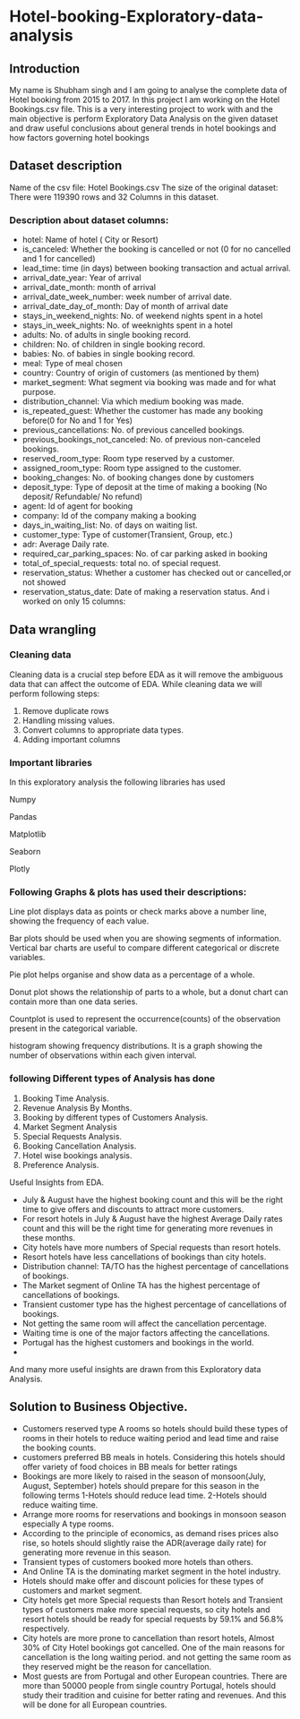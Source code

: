 # Hotel-booking-Exploratory-data-analysis
## Introduction
My name is Shubham singh and I am going to analyse the complete data of Hotel booking from 2015 to 2017. In this project I am working on the Hotel Bookings.csv file. This is a very interesting project to work with and the main objective is perform Exploratory Data Analysis on the given dataset and draw useful conclusions about general trends in hotel bookings and how factors governing hotel bookings 
## Dataset description
Name of the csv file:  Hotel Bookings.csv 
The size of the original dataset:
There were 119390 rows and 32 Columns in this dataset.
### Description about dataset columns:
- hotel: Name of hotel ( City or Resort)
- is_canceled: Whether the booking is cancelled or not (0 for no cancelled and 1 for cancelled)
- lead_time: time (in days) between booking transaction and actual arrival.
- arrival_date_year: Year of arrival
- arrival_date_month: month of arrival
- arrival_date_week_number: week number of arrival date.
- arrival_date_day_of_month: Day of month of arrival date
- stays_in_weekend_nights: No. of weekend nights spent in a hotel
- stays_in_week_nights: No. of weeknights spent in a hotel
- adults: No. of adults in single booking record.
- children: No. of children in single booking record.
- babies: No. of babies in single booking record. 
- meal: Type of meal chosen 
- country: Country of origin of customers (as mentioned by them)
- market_segment: What segment via booking was made and for what purpose.
- distribution_channel: Via which medium booking was made.
- is_repeated_guest: Whether the customer has made any booking before(0 for No and 1 for Yes)
- previous_cancellations: No. of previous cancelled bookings.
- previous_bookings_not_canceled: No. of previous non-canceled bookings.
- reserved_room_type: Room type reserved by a customer.
- assigned_room_type: Room type assigned to the customer.
- booking_changes: No. of booking changes done by customers
- deposit_type: Type of deposit at the time of making a booking (No deposit/ Refundable/ No refund)
- agent: Id of agent for booking
- company: Id of the company making a booking
- days_in_waiting_list: No. of days on waiting list.
- customer_type: Type of customer(Transient, Group, etc.)
- adr: Average Daily rate.
- required_car_parking_spaces: No. of car parking asked in booking
- total_of_special_requests: total no. of special request.
- reservation_status: Whether a customer has checked out or cancelled,or not showed 
- reservation_status_date: Date of making a reservation status.
And i worked on only 15 columns:
## Data wrangling
### Cleaning data
Cleaning data is a crucial step before EDA as it will remove the ambiguous data that can affect the outcome of EDA.
While cleaning data we will perform following steps:
1) Remove duplicate rows
2) Handling missing values.
3) Convert columns to appropriate data types.
4) Adding important columns

### Important libraries

In this exploratory analysis the following libraries has used

Numpy

Pandas

Matplotlib

Seaborn

Plotly

### Following Graphs & plots has used  their descriptions:

Line plot  displays data as points or check marks above a number line, showing the frequency of each value.

Bar plots  should be used when you are showing segments of information. Vertical bar charts are useful to compare different categorical or discrete variables.

Pie plot helps organise and show data as a percentage of a whole. 

Donut plot shows the relationship of parts to a whole, but a donut chart can contain more than one data series.

Countplot is used to represent the occurrence(counts) of the observation present in the categorical variable. 

histogram showing frequency distributions. It is a graph showing the number of observations within each given interval.

### following Different types of Analysis has  done
1) Booking Time Analysis.
2) Revenue Analysis By Months.
3) Booking by different types of Customers Analysis.
4) Market Segment Analysis
5) Special Requests Analysis.
6) Booking Cancellation Analysis.
7) Hotel wise bookings analysis.
8) Preference Analysis.

Useful Insights from EDA.
- July & August have the highest booking count and this will be the right time to give offers and discounts to attract more customers.
- For resort hotels in  July & August have the highest Average Daily rates count and this will be the right time for generating more revenues in these months.
- City hotels have more numbers of Special requests than resort hotels.
- Resort hotels have less cancellations of bookings than city hotels.
- Distribution channel: TA/TO has the highest percentage of cancellations of bookings.
- The Market segment of Online TA has the  highest percentage of cancellations of bookings.
- Transient customer type has the highest percentage of cancellations of bookings.
- Not getting the same room will affect the cancellation percentage.
- Waiting time is one of the major factors affecting the cancellations.
- Portugal has the highest customers and bookings in the world.
- 
And many more useful insights are drawn from this Exploratory data Analysis. 

## Solution to Business Objective.
- Customers reserved  type A rooms so hotels should build these types of rooms in their hotels to reduce waiting period and lead time and raise the booking counts.
- customers preferred BB meals in hotels. Considering this hotels should offer variety of food choices in BB meals for better ratings
- Bookings are more likely to raised in the season of monsoon(July, August, September) hotels should prepare for this season in the following terms
 1-Hotels should reduce lead time.
 2-Hotels should reduce waiting time.
- Arrange more rooms for reservations and bookings in monsoon season especially A type rooms.
- According to the principle of economics, as demand rises prices also rise, so hotels should slightly raise the ADR(average daily rate) for generating more revenue in this season.
- Transient types of customers booked more hotels than others. 
- And Online TA is the dominating market segment in the hotel industry.
- Hotels should make offer and discount policies for these types of customers and market segment.
- City hotels get more Special requests than Resort hotels and  Transient types of customers make more special requests, so city hotels and resort hotels should be ready for special requests by 59.1% and 56.8% respectively.
- City hotels are more prone to cancellation than resort hotels,
Almost 30% of City Hotel bookings got cancelled. One of the main reasons for cancellation is the long waiting period. and not getting the same room as they reserved might be the reason for cancellation.
- Most guests are from Portugal and other European countries. There are more than 50000 people from single country Portugal, hotels should study their tradition and cuisine for better rating and revenues. And this will be done for all European countries. 
